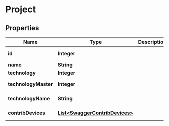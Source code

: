 

# Project

## Properties

Name | Type | Description | Notes
------------ | ------------- | ------------- | -------------
**id** | **Integer** |  |  [optional] [readonly]
**name** | **String** |  | 
**technology** | **Integer** |  |  [optional]
**technologyMaster** | **Integer** |  |  [optional] [readonly]
**technologyName** | **String** |  |  [optional] [readonly]
**contribDevices** | [**List&lt;SwaggerContribDevices&gt;**](SwaggerContribDevices.md) |  |  [optional] [readonly]




